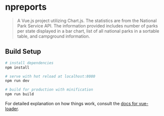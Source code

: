 # npreports

> A Vue.js project utilizing Chart.js. The statistics are from the National Park Service API.
The information provided includes number of parks per state displayed in a bar chart, list of all national parks in a sortable table, and campground information. 

## Build Setup

``` bash
# install dependencies
npm install

# serve with hot reload at localhost:8080
npm run dev

# build for production with minification
npm run build
```

For detailed explanation on how things work, consult the [docs for vue-loader](http://vuejs.github.io/vue-loader).
